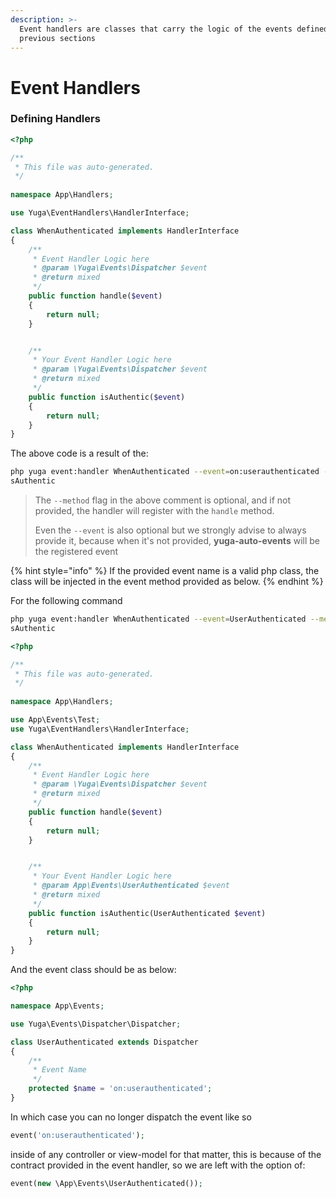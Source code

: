 ```yaml
---
description: >-
  Event handlers are classes that carry the logic of the events defined in
  previous sections
---
```


# Event Handlers

### Defining Handlers

```php
<?php

/**
 * This file was auto-generated.
 */
 
namespace App\Handlers;

use Yuga\EventHandlers\HandlerInterface;

class WhenAuthenticated implements HandlerInterface
{
	/**
	 * Event Handler Logic here
	 * @param \Yuga\Events\Dispatcher $event
	 * @return mixed
	 */
	public function handle($event)
	{
		return null;
	}


	/**
	 * Your Event Handler Logic here
	 * @param \Yuga\Events\Dispatcher $event
	 * @return mixed
	 */
	public function isAuthentic($event)
	{
		return null;
	}
}
```

The above code is a result of the:

```bash
php yuga event:handler WhenAuthenticated --event=on:userauthenticated --method=i
sAuthentic
```

> The `--method` flag in the above comment is optional, and if not provided, the handler will register with the `handle` method.
>
> Even the `--event` is also optional but we strongly advise to always provide it, because when it's not provided, **yuga-auto-events** will be the registered event

{% hint style="info" %}
If the provided event name is a valid php class, the class will be injected in the event method provided as below.
{% endhint %}

For the following command

```bash
php yuga event:handler WhenAuthenticated --event=UserAuthenticated --method=i
sAuthentic
```

```php
<?php

/**
 * This file was auto-generated.
 */
 
namespace App\Handlers;

use App\Events\Test;
use Yuga\EventHandlers\HandlerInterface;

class WhenAuthenticated implements HandlerInterface
{
	/**
	 * Event Handler Logic here
	 * @param \Yuga\Events\Dispatcher $event
	 * @return mixed
	 */
	public function handle($event)
	{
		return null;
	}


	/**
	 * Your Event Handler Logic here
	 * @param App\Events\UserAuthenticated $event
	 * @return mixed
	 */
	public function isAuthentic(UserAuthenticated $event)
	{
		return null;
	}
}
```

And the event class should be as below:

```php
<?php

namespace App\Events;

use Yuga\Events\Dispatcher\Dispatcher;

class UserAuthenticated extends Dispatcher
{
    /**
     * Event Name
     */
    protected $name = 'on:userauthenticated';
}
```

In which case you can no longer dispatch the event like so

```php
event('on:userauthenticated');
```

inside of any controller or view-model for that matter, this is because of the contract provided in the event handler, so we are left with the option of:

```php
event(new \App\Events\UserAuthenticated());
```

